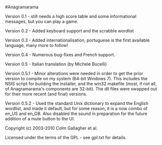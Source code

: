 #Anagramarama

Version 0.1 -		still needs a high score table and some
		informational messages, but you can play a game.

Version 0.2 -		Added keyboard support and the scrabble wordlist

Version 0.3 -		Added internationalisation, portuguese is the first available
                language, many more to follow!

Version 0.4 -		Numerous bug-fixes and French support.

Version 0.5 -		Italian translation (by Michele Bucelli)

Version 0.5.1 -	Minor alterations were needed in order to get the prior 
		version to compile on my system (64-bit Windows 7).  This includes the 
		NSIS script for building the installer, and the win32 makefile (most, if not 
		all, of Anagramarama's components are 32-bit).  The dll files were 
		swapped out for their more recent (and final) versions.

Version 0.5.2 -	Used the standard Unix dictionary to expand the English
		wordlist, and made it default, but for some reason, it is a now
		combo of en_US and en_GB.  Also disabled the sound in preparation
		for the future addition of a mute button to the UI. 


Copyright (c) 2003-2010 Colm Gallagher et al.

Licensed under the terms of the GPL - see gpl.txt for details.